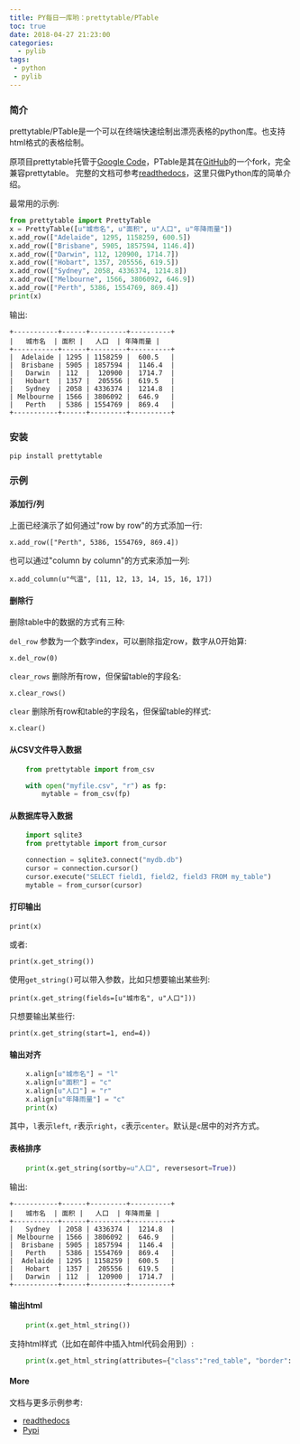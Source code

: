 ```yaml
---
title: PY每日一库哟：prettytable/PTable
toc: true
date: 2018-04-27 21:23:00
categories:
  - pylib
tags:
 - python
 - pylib
---
```


### 简介

prettytable/PTable是一个可以在终端快速绘制出漂亮表格的python库。也支持html格式的表格绘制。

原项目prettytable托管于[Google Code][google-code]，PTable是其在[GitHub][github]的一个fork，完全兼容prettytable。
完整的文档可参考[readthedocs][readthedocs]，这里只做Python库的简单介绍。

最常用的示例:

``` python
from prettytable import PrettyTable
x = PrettyTable([u"城市名", u"面积", u"人口", u"年降雨量"])
x.add_row(["Adelaide", 1295, 1158259, 600.5])
x.add_row(["Brisbane", 5905, 1857594, 1146.4])
x.add_row(["Darwin", 112, 120900, 1714.7])
x.add_row(["Hobart", 1357, 205556, 619.5])
x.add_row(["Sydney", 2058, 4336374, 1214.8])
x.add_row(["Melbourne", 1566, 3806092, 646.9])
x.add_row(["Perth", 5386, 1554769, 869.4])
print(x)
```

输出:

    +-----------+------+---------+----------+
    |   城市名  | 面积 |   人口  | 年降雨量 |
    +-----------+------+---------+----------+
    |  Adelaide | 1295 | 1158259 |  600.5   |
    |  Brisbane | 5905 | 1857594 |  1146.4  |
    |   Darwin  | 112  |  120900 |  1714.7  |
    |   Hobart  | 1357 |  205556 |  619.5   |
    |   Sydney  | 2058 | 4336374 |  1214.8  |
    | Melbourne | 1566 | 3806092 |  646.9   |
    |   Perth   | 5386 | 1554769 |  869.4   |
    +-----------+------+---------+----------+

### 安装

    pip install prettytable

### 示例

#### 添加行/列

上面已经演示了如何通过"row by row"的方式添加一行:

    x.add_row(["Perth", 5386, 1554769, 869.4])

也可以通过"column by column"的方式来添加一列:

    x.add_column(u"气温", [11, 12, 13, 14, 15, 16, 17])

#### 删除行

删除table中的数据的方式有三种:

`del_row` 参数为一个数字index，可以删除指定row，数字从0开始算:

    x.del_row(0)  

`clear_rows` 删除所有row，但保留table的字段名:

    x.clear_rows()

`clear` 删除所有row和table的字段名，但保留table的样式:

    x.clear()

#### 从CSV文件导入数据

``` python
    from prettytable import from_csv

    with open("myfile.csv", "r") as fp:
        mytable = from_csv(fp)
```

#### 从数据库导入数据

``` python
    import sqlite3
    from prettytable import from_cursor

    connection = sqlite3.connect("mydb.db")
    cursor = connection.cursor()
    cursor.execute("SELECT field1, field2, field3 FROM my_table")
    mytable = from_cursor(cursor)
```

#### 打印输出

    print(x)

或者:

    print(x.get_string())

使用`get_string()`可以带入参数，比如只想要输出某些列:

    print(x.get_string(fields=[u"城市名", u"人口"]))

只想要输出某些行:

    print(x.get_string(start=1, end=4))

#### 输出对齐

``` python
    x.align[u"城市名"] = "l"
    x.align[u"面积"] = "c"
    x.align[u"人口"] = "r"
    x.align[u"年降雨量"] = "c"
    print(x)
```
其中，`l`表示`left`, `r`表示`right`，`c`表示`center`。默认是`c`居中的对齐方式。


#### 表格排序

``` python
    print(x.get_string(sortby=u"人口", reversesort=True))
```

输出:

    +-----------+------+---------+----------+
    |   城市名  | 面积 |   人口  | 年降雨量 |
    +-----------+------+---------+----------+
    |   Sydney  | 2058 | 4336374 |  1214.8  |
    | Melbourne | 1566 | 3806092 |  646.9   |
    |  Brisbane | 5905 | 1857594 |  1146.4  |
    |   Perth   | 5386 | 1554769 |  869.4   |
    |  Adelaide | 1295 | 1158259 |  600.5   |
    |   Hobart  | 1357 |  205556 |  619.5   |
    |   Darwin  | 112  |  120900 |  1714.7  |
    +-----------+------+---------+----------+

#### 输出html

``` python
    print(x.get_html_string())
```

支持html样式（比如在邮件中插入html代码会用到）:

``` python
    print(x.get_html_string(attributes={"class":"red_table", "border": "1"}))
```

#### More

文档与更多示例参考:
* [readthedocs][readthedocs]
* [Pypi][pypi]

[google-code]: https://code.google.com/archive/p/prettytable/
[github]: https://github.com/kxxoling/PTable
[readthedocs]: http://ptable.readthedocs.io/en/latest/
[pypi]: https://pypi.org/project/PTable/

